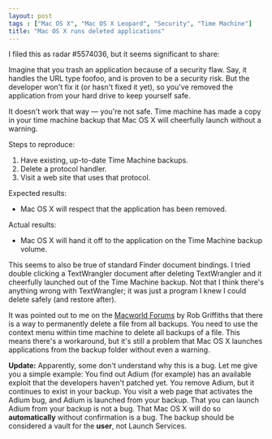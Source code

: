 ```yaml
---
layout: post
tags : ["Mac OS X", "Mac OS X Leopard", "Security", "Time Machine"]
title: "Mac OS X runs deleted applications"
---
```

I filed this as radar #5574036, but it seems significant to share:

Imagine that you trash an application because of a security flaw. Say, it handles the URL type foofoo, and is proven to be a security risk. But the developer won't fix it (or hasn't fixed it yet), so you've removed the application from your hard drive to keep yourself safe.

It doesn't work that way — you're not safe. Time machine has made a copy in your time machine backup that Mac OS X will cheerfully launch without a warning.

Steps to reproduce:

1. Have existing, up-to-date Time Machine backups.
2. Delete a protocol handler.
3. Visit a web site that uses that protocol.

Expected results:

* Mac OS X will respect that the application has been removed.

Actual results:

* Mac OS X will hand it off to the application on the Time Machine backup volume.

This seems to also be true of standard Finder document bindings. I tried double clicking a TextWrangler document after deleting TextWrangler and it cheerfully launched out of the Time Machine backup. Not that I think there's anything wrong with TextWrangler; it was just a program I knew I could delete safely (and restore after).

It was pointed out to me on the [Macworld Forums][1] by Rob Griffiths that there is a way to permanently delete a file from all backups. You need to use the context menu within time machine to delete all backups of a file. This means there's a workaround, but it's still a problem that Mac OS X launches applications from the backup folder without even a warning.

[1]: http://www.macworld.com/forums/ubbthreads/showflat.php?Cat=0&Number=547953

**Update:** Apparently, some don't understand why this is a bug. Let me give you a simple example: You find out Adium (for example) has an available exploit that the developers haven't patched yet. You remove Adium, but it continues to exist in your backup. You visit a web page that activates the Adium bug, and Adium is launched from your backup. That you can launch Adium from your backup is not a bug. That Mac OS X will do so **automatically** without confirmation is a bug. The backup should be considered a vault for the **user**, not Launch Services.